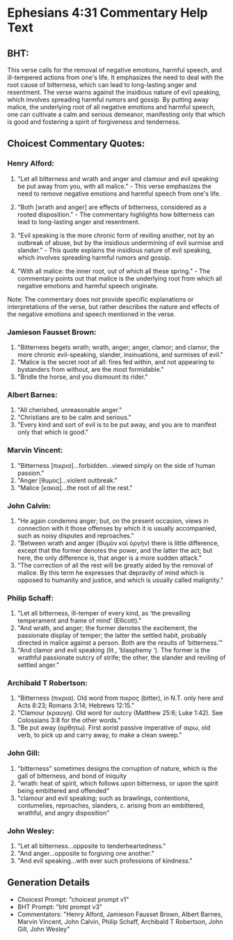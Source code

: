 # Ephesians 4:31 Commentary Help Text

## BHT:
This verse calls for the removal of negative emotions, harmful speech, and ill-tempered actions from one's life. It emphasizes the need to deal with the root cause of bitterness, which can lead to long-lasting anger and resentment. The verse warns against the insidious nature of evil speaking, which involves spreading harmful rumors and gossip. By putting away malice, the underlying root of all negative emotions and harmful speech, one can cultivate a calm and serious demeanor, manifesting only that which is good and fostering a spirit of forgiveness and tenderness.

## Choicest Commentary Quotes:
### Henry Alford:
1. "Let all bitterness and wrath and anger and clamour and evil speaking be put away from you, with all malice." - This verse emphasizes the need to remove negative emotions and harmful speech from one's life.

2. "Both [wrath and anger] are effects of bitterness, considered as a rooted disposition." - The commentary highlights how bitterness can lead to long-lasting anger and resentment.

3. "Evil speaking is the more chronic form of reviling another, not by an outbreak of abuse, but by the insidious undermining of evil surmise and slander." - This quote explains the insidious nature of evil speaking, which involves spreading harmful rumors and gossip.

4. "With all malice: the inner root, out of which all these spring." - The commentary points out that malice is the underlying root from which all negative emotions and harmful speech originate.

Note: The commentary does not provide specific explanations or interpretations of the verse, but rather describes the nature and effects of the negative emotions and speech mentioned in the verse.

### Jamieson Fausset Brown:
1. "Bitterness begets wrath; wrath, anger; anger, clamor; and clamor, the more chronic evil-speaking, slander, insinuations, and surmises of evil."
2. "Malice is the secret root of all: fires fed within, and not appearing to bystanders from without, are the most formidable."
3. "Bridle the horse, and you dismount its rider."

### Albert Barnes:
1. "All cherished, unreasonable anger."
2. "Christians are to be calm and serious."
3. "Every kind and sort of evil is to be put away, and you are to manifest only that which is good."

### Marvin Vincent:
1. "Bitterness [πικρια]...forbidden...viewed simply on the side of human passion." 
2. "Anger [θυμος]...violent outbreak."
3. "Malice [κακια]...the root of all the rest."

### John Calvin:
1. "He again condemns anger; but, on the present occasion, views in connection with it those offenses by which it is usually accompanied, such as noisy disputes and reproaches."
2. "Between wrath and anger (Θυμὸν καὶ ὀργὴν) there is little difference, except that the former denotes the power, and the latter the act; but here, the only difference is, that anger is a more sudden attack."
3. "The correction of all the rest will be greatly aided by the removal of malice. By this term he expresses that depravity of mind which is opposed to humanity and justice, and which is usually called malignity."

### Philip Schaff:
1. "Let all bitterness, ill-temper of every kind, as ‘the prevailing temperament and frame of mind’ (Ellicott)."
2. "And wrath, and anger; the former denotes the excitement, the passionate display of temper; the latter the settled habit, probably directed in malice against a person. Both are the results of ‘bitterness.’"
3. "And clamor and evil speaking (lit., ‘blasphemy ‘). The former is the wrathful passionate outcry of strife; the other, the slander and reviling of settled anger."

### Archibald T Robertson:
1. "Bitterness (πικρια). Old word from πικρος (bitter), in N.T. only here and Acts 8:23; Romans 3:14; Hebrews 12:15." 
2. "Clamour (κραυγη). Old word for outcry (Matthew 25:6; Luke 1:42). See Colossians 3:8 for the other words." 
3. "Be put away (αρθητω). First aorist passive imperative of αιρω, old verb, to pick up and carry away, to make a clean sweep."

### John Gill:
1. "bitterness" sometimes designs the corruption of nature, which is the gall of bitterness, and bond of iniquity
2. "wrath: heat of spirit, which follows upon bitterness, or upon the spirit being embittered and offended"
3. "clamour and evil speaking; such as brawlings, contentions, contumelies, reproaches, slanders, c. arising from an embittered, wrathful, and angry disposition"

### John Wesley:
1. "Let all bitterness...opposite to tenderheartedness." 
2. "And anger...opposite to forgiving one another." 
3. "And evil speaking...with ever such professions of kindness."


## Generation Details
- Choicest Prompt: "choicest prompt v1"
- BHT Prompt: "bht prompt v3"
- Commentators: "Henry Alford, Jamieson Fausset Brown, Albert Barnes, Marvin Vincent, John Calvin, Philip Schaff, Archibald T Robertson, John Gill, John Wesley"
